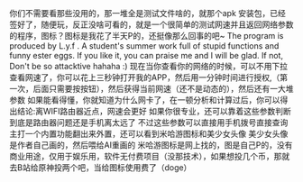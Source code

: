 你们不需要看那些没用的，那一堆全是测试文件啥的，就那个apk 安装包，已经签好了，随便玩，反正没啥可看的，就是一个很简单的测试网速并且返回网络参数的程序，图标？图标是我花了半天P的，还挺像那么回事的吧~
The program is produced by L.y.f . A student's summer work full of stupid functions and funny ester eggs. If you like it, you can praise me and I will be glad. If not, Don't be so attacktive hahaha :) 
现在当你查看你的网络的时候，可以不用下拉查看网速了，你可以花上三秒钟打开我的APP，然后用一分钟时间进行授权,（第一次，后面只需要按按钮），然后获得当前网速（还不是动态的），然后还有一大堆参数
如果能看得懂，你就知道为什么网卡了，在一顿分析和计算过后，你可以得出结论:离WIFI路由器近点，网速会更好
如果你很专业，还可以靠着这些参数判断到底是路由器问题还是手机离太远了
不过这些参数可以直接用手机拨号直接查询
主打一个内置功能翻出来外置，还可以看到米哈游图标和美少女头像
美少女头像是作者自己画的，然后喂给AI重画的
米哈游图标是网上找的，图是自己P的，没有商业用途，仅用于娱乐用，软件无付费项目（没那技术），如果想投几个币，那就去B站给原神投两个吧，当给图标使用费了（doge）
